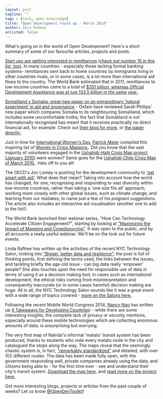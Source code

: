 ```yaml
---
layout: post
tagline: ""
tags : [tech, open knowledge]
title: "Open Development round up - March 2014"
author: Zara Rahman
unlisted: false
---
```


What's going on in the world of Open Development? Here's a short summary of some of our favourite articles, projects and posts. 

[Start ups are getting interested in remittances](http://techcrunch.com/2014/03/11/money-transfer-startup-worldremit-collects-its-first-investment-40m-from-accel/?ncid=rss&utm_medium=referral&utm_source=pulsenews) [(check out number 15 in this list, too)](http://www.shareable.net/blog/21-technologies-that-will-decentralize-the-world). In many countries - especially those lacking formal banking systems- remittances sent back to home countries by immigrants living in other countries rivals, or in some cases, is a lot more than international aid flows to the country. The World Bank estimated that in 2011, remittances to low-income countries came to a total of [$351 billion, whereas Official Development Assistance was at just 133.5 billion in the same year.](http://blogs.worldbank.org/peoplemove/declining-oda-resilient-remittances).  


[Somaliland v Somalia: great new paper on an extraordinary ‘natural experiment’ in aid and governance](http://oxfamblogs.org/fp2p/somaliland-v-somalia-great-new-paper-on-an-extraordinary-natural-experiment-in-aid-and-governance/) - Oxfam have reviewed Sarah Phillips' new paper which compares Somalia to its neighbouring Somaliland, which includes some uncomfortable truths; the fact that Somaliland is not internationally recognised has meant that it receives practically no direct financial aid, for example. Check out [their blog for more](http://oxfamblogs.org/fp2p/somaliland-v-somalia-great-new-paper-on-an-extraordinary-natural-experiment-in-aid-and-governance/), or [the paper directly.](http://www.dlprog.org/ftp/download/Public%20Folder/Political%20Settlements%20and%20State%20Formation%20-%20the%20Case%20of%20Somaliland.pdf) 

Just in time for [International Women's Day](https://en.wikipedia.org/wiki/International_Women's_Day), [Patrick Meier](http://irevolution.net/bio/) compiled this inspiring list of [Women in Crisis Mapping.](http://irevolution.net/2013/03/05/women-of-crisis-mapping/). Did you know that the  vast majority of volunteers engaged in the [Ushahidi-Haiti Crisis Map project (January 2010)](http://newswatch.nationalgeographic.com/2012/07/02/crisis-mapping-haiti/) were women? Same goes for the [Ushahidi-Chile Crisis Map of March 2010.](http://blog.ushahidi.com/2010/02/28/sipa-volzunteers-take-lead-on-ushahidi-chile/). Hats off to you all! 

The OECD's Jon Lomøy is pushing for the development community to ['get smart with aid'](http://www.developmentprogress.org/blog/2014/02/27/getting-smart-aid). What does that mean? Taking into account how the world has changed, for one; recognising and responding to vast diversity within low-income countries, rather than taking a 'one size fits all' approach; working more closely with other global issues, such as climate change; and learning from our mistakes, to name just a few of his poignant suggestions. The article also includes an interactive aid visualisation (another one to add to the list!).

The World Bank launched their webinar series, "How Can Technology Accelerate Citizen Engagement?", starting by looking at ["Maximizing the Impact of Mapping and Crowdsourcing"](http://wbi.worldbank.org/wbi/event/maximizing-impact-mapping-and-crowdsourcing). It was open to the public, and by all accounts a really useful webinar. We'll be on the look out for future events. 

Linda Raftree has written up the activities of the recent NYC Technology Salon, looking into ["Bigger, better data and resilience"](http://lindaraftree.com/2014/03/10/bigger-better-data-and-resilience-whats-the-link/); the post is full of thinking points, first defining the terms used, the links between the issues, and tackling briefly the age-old issue - can big data really 'empower' people? She also touches upon the need for responsible use of data in terms of using it as a decision making tool; in cases such as international development, the ethical risks coming from misinterpretation and consequently inaccurate (or in some cases harmful) decision making are huge. All in all, the NYC Technology Salon sounds like it was a great event with a wide range of topics covered - [more on the Salons here.](http://technologysalon.org/new-york/) 

Following the recent Mobile World Congress 2014, [Nancy Ngo](http://techchange.org/author/nancy/) has written up [4 Takeaways for Developing Countries](http://techchange.org/2014/03/04/4-takeaways-for-developing-countries-from-mobile-world-congress-2014/)) - while there are some interesting insights, the complete lack of privacy or security mentions, especially around these mobile technologies which are collecting enormous amounts of data, is unsurprising but worrying. 

The very first map of Nairobi's informal 'matatu' transit system has been produced, thanks to students who rode every matatu route in the city and catalogued the stops along the way. The maps reveal that the seemingly chaotic system is, in fact, ["remarkably standardized"](http://nextcity.org/infrastructure/entry/these-digital-maps-could-revolutionize-nairobis-minibus-taxi-system) and detailed, with over 102 different routes. The data has been made fully open, with the government responding well, private companies already using the data, and citizens being able to - for the first time ever - see and understand their city's transit system. [Download the map here](http://dusp.mit.edu/cdd/project/digital-matatus), and [read more on the project here.](http://nextcity.org/infrastructure/entry/these-digital-maps-could-revolutionize-nairobis-minibus-taxi-system)

Got more interesting blogs, projects or articles from the past couple of weeks? Let us know [@OpenDevToolkit](http://twitter.com/opendevtoolkit)! 
